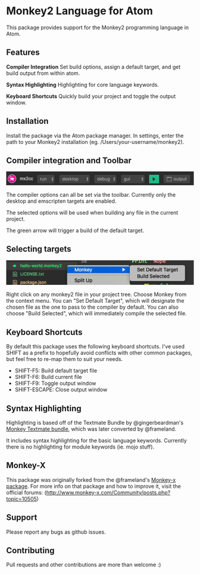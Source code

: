 # Monkey2 Language for Atom

This package provides support for the Monkey2 programming language in Atom.

## Features

**Compiler Integration**
Set build options, assign a default target, and get build output from within
atom.

**Syntax Highlighting**
Highlighting for core language keywords.

**Keyboard Shortcuts**
Quickly build your project and toggle the output window.

## Installation

Install the package via the Atom package manager. In settings, enter the
path to your Monkey2 installation (eg. /Users/your-username/monkey2).

## Compiler integration and Toolbar

![Toolbar Screenshot](/images/mx2cc-toolbar.png?raw=true "mx2cc toolbar")

The compiler options can all be set via the toolbar. Currently only the
desktop and emscripten targets are enabled.

The selected options will be used when building any file in the current
project.

The green arrow will trigger a build of the default target.

## Selecting targets

![Selecting target example](/images/target-selection.png?raw=true "choosing a target")

Right click on any monkey2 file in your project tree. Choose Monkey from
the context menu. You can "Set Default Target", which will designate the
chosen file as the one to pass to the compiler by default. You can also choose "Build Selected", which will immediately compile the selected file.

## Keyboard Shortcuts

By default this package uses the following keyboard shortcuts. I've used
SHIFT as a prefix to hopefully avoid conflicts with other common packages,
but feel free to re-map them to suit your needs.

* SHIFT-F5: Build default target file
* SHIFT-F6: Build current file
* SHIFT-F9: Toggle output window
* SHIFT-ESCAPE: Close output window

## Syntax Highlighting

Highlighting is based off of the Textmate Bundle by @gingerbeardman's
[Monkey Textmate bundle](https://github.com/gingerbeardman/monkey.tmbundle),
which was later converted by @frameland.

It includes syntax highlighting for the basic language keywords.
Currently there is no highlighting for module keywords (ie. mojo stuff).

## Monkey-X

This package was originally forked from the @frameland's [Monkey-x package](https://github.com/frameland/atom-monkey). For more info on
that package and how to improve it, visit the official forums:
(http://www.monkey-x.com/Community/posts.php?topic=10505)

## Support

Please report any bugs as github issues.

## Contributing

Pull requests and other contributions are more than welcome :)
